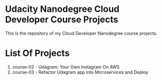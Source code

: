 # Udacity Nanodegree Cloud Developer Course Projects

This is the repository of my Cloud Developer Nanodegree course projects.

# List Of Projects

1. course-02 - Udagram: Your Own Instagram On AWS
2. course-03 - Refactor Udagram app into Microservices and Deploy

